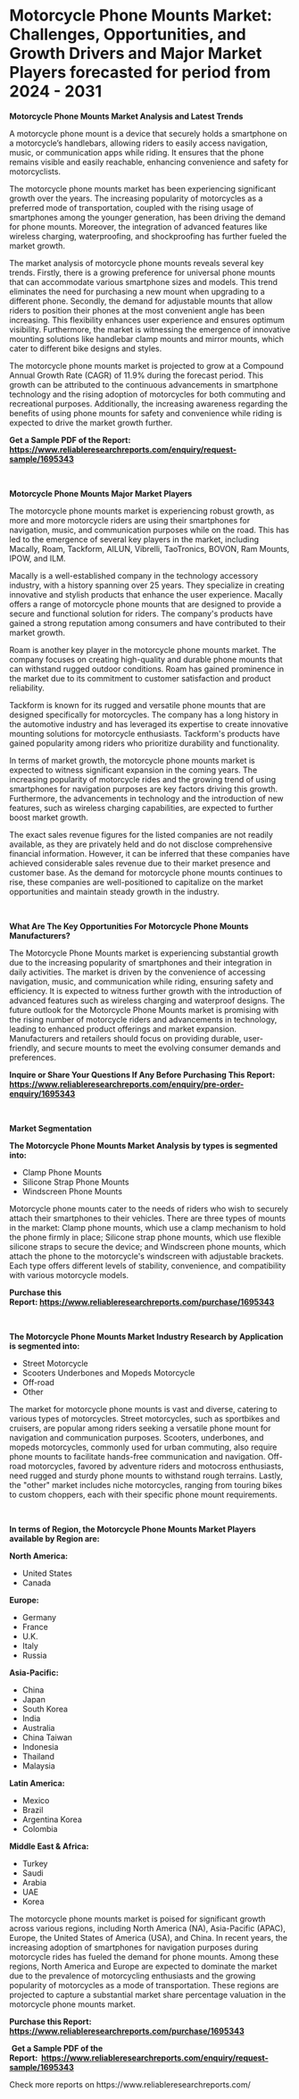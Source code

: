 <p><h1>Motorcycle Phone Mounts Market: Challenges, Opportunities, and Growth Drivers and Major Market Players forecasted for period from 2024 - 2031</h1></p><p><strong>Motorcycle Phone Mounts Market Analysis and Latest Trends</strong></p>
<p><p>A motorcycle phone mount is a device that securely holds a smartphone on a motorcycle’s handlebars, allowing riders to easily access navigation, music, or communication apps while riding. It ensures that the phone remains visible and easily reachable, enhancing convenience and safety for motorcyclists.</p><p>The motorcycle phone mounts market has been experiencing significant growth over the years. The increasing popularity of motorcycles as a preferred mode of transportation, coupled with the rising usage of smartphones among the younger generation, has been driving the demand for phone mounts. Moreover, the integration of advanced features like wireless charging, waterproofing, and shockproofing has further fueled the market growth.</p><p>The market analysis of motorcycle phone mounts reveals several key trends. Firstly, there is a growing preference for universal phone mounts that can accommodate various smartphone sizes and models. This trend eliminates the need for purchasing a new mount when upgrading to a different phone. Secondly, the demand for adjustable mounts that allow riders to position their phones at the most convenient angle has been increasing. This flexibility enhances user experience and ensures optimum visibility. Furthermore, the market is witnessing the emergence of innovative mounting solutions like handlebar clamp mounts and mirror mounts, which cater to different bike designs and styles.</p><p>The motorcycle phone mounts market is projected to grow at a Compound Annual Growth Rate (CAGR) of 11.9% during the forecast period. This growth can be attributed to the continuous advancements in smartphone technology and the rising adoption of motorcycles for both commuting and recreational purposes. Additionally, the increasing awareness regarding the benefits of using phone mounts for safety and convenience while riding is expected to drive the market growth further.</p></p>
<p><strong>Get a Sample PDF of the Report:&nbsp; <a href="https://www.reliableresearchreports.com/enquiry/request-sample/1695343">https://www.reliableresearchreports.com/enquiry/request-sample/1695343</a></strong></p>
<p>&nbsp;</p>
<p><strong>Motorcycle Phone Mounts Major Market Players</strong></p>
<p><p>The motorcycle phone mounts market is experiencing robust growth, as more and more motorcycle riders are using their smartphones for navigation, music, and communication purposes while on the road. This has led to the emergence of several key players in the market, including Macally, Roam, Tackform, AILUN, Vibrelli, TaoTronics, BOVON, Ram Mounts, IPOW, and ILM.</p><p>Macally is a well-established company in the technology accessory industry, with a history spanning over 25 years. They specialize in creating innovative and stylish products that enhance the user experience. Macally offers a range of motorcycle phone mounts that are designed to provide a secure and functional solution for riders. The company's products have gained a strong reputation among consumers and have contributed to their market growth.</p><p>Roam is another key player in the motorcycle phone mounts market. The company focuses on creating high-quality and durable phone mounts that can withstand rugged outdoor conditions. Roam has gained prominence in the market due to its commitment to customer satisfaction and product reliability.</p><p>Tackform is known for its rugged and versatile phone mounts that are designed specifically for motorcycles. The company has a long history in the automotive industry and has leveraged its expertise to create innovative mounting solutions for motorcycle enthusiasts. Tackform's products have gained popularity among riders who prioritize durability and functionality.</p><p>In terms of market growth, the motorcycle phone mounts market is expected to witness significant expansion in the coming years. The increasing popularity of motorcycle rides and the growing trend of using smartphones for navigation purposes are key factors driving this growth. Furthermore, the advancements in technology and the introduction of new features, such as wireless charging capabilities, are expected to further boost market growth.</p><p>The exact sales revenue figures for the listed companies are not readily available, as they are privately held and do not disclose comprehensive financial information. However, it can be inferred that these companies have achieved considerable sales revenue due to their market presence and customer base. As the demand for motorcycle phone mounts continues to rise, these companies are well-positioned to capitalize on the market opportunities and maintain steady growth in the industry.</p></p>
<p>&nbsp;</p>
<p><strong>What Are The Key Opportunities For Motorcycle Phone Mounts Manufacturers?</strong></p>
<p><p>The Motorcycle Phone Mounts market is experiencing substantial growth due to the increasing popularity of smartphones and their integration in daily activities. The market is driven by the convenience of accessing navigation, music, and communication while riding, ensuring safety and efficiency. It is expected to witness further growth with the introduction of advanced features such as wireless charging and waterproof designs. The future outlook for the Motorcycle Phone Mounts market is promising with the rising number of motorcycle riders and advancements in technology, leading to enhanced product offerings and market expansion. Manufacturers and retailers should focus on providing durable, user-friendly, and secure mounts to meet the evolving consumer demands and preferences.</p></p>
<p><strong>Inquire or Share Your Questions If Any Before Purchasing This Report: <a href="https://www.reliableresearchreports.com/enquiry/pre-order-enquiry/1695343">https://www.reliableresearchreports.com/enquiry/pre-order-enquiry/1695343</a></strong></p>
<p>&nbsp;</p>
<p><strong>Market Segmentation</strong></p>
<p><strong>The Motorcycle Phone Mounts Market Analysis by types is segmented into:</strong></p>
<p><ul><li>Clamp Phone Mounts</li><li>Silicone Strap Phone Mounts</li><li>Windscreen Phone Mounts</li></ul></p>
<p><p>Motorcycle phone mounts cater to the needs of riders who wish to securely attach their smartphones to their vehicles. There are three types of mounts in the market: Clamp phone mounts, which use a clamp mechanism to hold the phone firmly in place; Silicone strap phone mounts, which use flexible silicone straps to secure the device; and Windscreen phone mounts, which attach the phone to the motorcycle's windscreen with adjustable brackets. Each type offers different levels of stability, convenience, and compatibility with various motorcycle models.</p></p>
<p><strong>Purchase this Report:&nbsp;<a href="https://www.reliableresearchreports.com/purchase/1695343">https://www.reliableresearchreports.com/purchase/1695343</a></strong></p>
<p>&nbsp;</p>
<p><strong>The Motorcycle Phone Mounts Market Industry Research by Application is segmented into:</strong></p>
<p><ul><li>Street Motorcycle</li><li>Scooters Underbones and Mopeds Motorcycle</li><li>Off-road</li><li>Other</li></ul></p>
<p><p>The market for motorcycle phone mounts is vast and diverse, catering to various types of motorcycles. Street motorcycles, such as sportbikes and cruisers, are popular among riders seeking a versatile phone mount for navigation and communication purposes. Scooters, underbones, and mopeds motorcycles, commonly used for urban commuting, also require phone mounts to facilitate hands-free communication and navigation. Off-road motorcycles, favored by adventure riders and motocross enthusiasts, need rugged and sturdy phone mounts to withstand rough terrains. Lastly, the "other" market includes niche motorcycles, ranging from touring bikes to custom choppers, each with their specific phone mount requirements.</p></p>
<p>&nbsp;</p>
<p><strong>In terms of Region, the Motorcycle Phone Mounts Market Players available by Region are:</strong></p>
<p>
    <p> <strong> North America: </strong>
        <ul>
            <li>United States</li>
            <li>Canada</li>
        </ul>
        </p> 
    <p> <strong> Europe: </strong>
        <ul>
            <li>Germany</li>
            <li>France</li>
            <li>U.K.</li>
            <li>Italy</li>
            <li>Russia</li>
        </ul>
        </p> 
    <p> <strong> Asia-Pacific: </strong>
        <ul>
            <li>China</li>
            <li>Japan</li>
            <li>South Korea</li>
            <li>India</li>
            <li>Australia</li>
            <li>China Taiwan</li>
            <li>Indonesia</li>
            <li>Thailand</li>
            <li>Malaysia</li>
        </ul>
        </p> 
    <p> <strong> Latin America: </strong>
        <ul>
            <li>Mexico</li>
            <li>Brazil</li>
            <li>Argentina Korea</li>
            <li>Colombia</li>
        </ul>
        </p> 
    <p> <strong> Middle East & Africa: </strong>
        <ul>
            <li>Turkey</li>
            <li>Saudi</li>
            <li>Arabia</li>
            <li>UAE</li>
            <li>Korea</li>
        </ul>
    </p>
    </p>
<p><p>The motorcycle phone mounts market is poised for significant growth across various regions, including North America (NA), Asia-Pacific (APAC), Europe, the United States of America (USA), and China. In recent years, the increasing adoption of smartphones for navigation purposes during motorcycle rides has fueled the demand for phone mounts. Among these regions, North America and Europe are expected to dominate the market due to the prevalence of motorcycling enthusiasts and the growing popularity of motorcycles as a mode of transportation. These regions are projected to capture a substantial market share percentage valuation in the motorcycle phone mounts market.</p></p>
<p><strong>Purchase this Report: <a href="https://www.reliableresearchreports.com/purchase/1695343">https://www.reliableresearchreports.com/purchase/1695343</a></strong></p>
<p>&nbsp;<strong>Get a Sample PDF of the Report:&nbsp;&nbsp;<a href="https://www.reliableresearchreports.com/enquiry/request-sample/1695343">https://www.reliableresearchreports.com/enquiry/request-sample/1695343</a></strong></p>
<p><strong></strong></p>
<p>Check more reports on https://www.reliableresearchreports.com/</p>